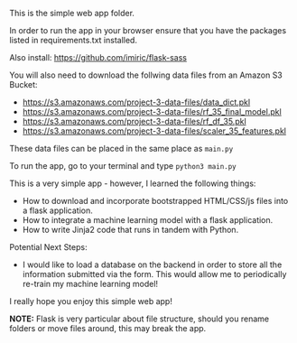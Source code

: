 This is the simple web app folder.

In order to run the app in your browser ensure that you have the packages listed in requirements.txt installed.

Also install: https://github.com/imiric/flask-sass

You will also need to download the follwing data files from an Amazon S3 Bucket:

- https://s3.amazonaws.com/project-3-data-files/data_dict.pkl
- https://s3.amazonaws.com/project-3-data-files/rf_35_final_model.pkl
- https://s3.amazonaws.com/project-3-data-files/rf_df_35.pkl
- https://s3.amazonaws.com/project-3-data-files/scaler_35_features.pkl

These data files can be placed in the same place as `main.py`

To run the app, go to your terminal and type `python3 main.py`

This is a very simple app - however, I learned the following things:

- How to download and incorporate bootstrapped HTML/CSS/js files into a flask application.
- How to integrate a machine learning model with a flask application.
- How to write Jinja2 code that runs in tandem with Python.

Potential Next Steps:

- I would like to load a database on the backend in order to store all the information submitted via the form. This would allow me to periodically re-train my machine learning model!

I really hope you enjoy this simple web app!

**NOTE:** Flask is very particular about file structure, should you rename folders or move files around, this may break the app.
